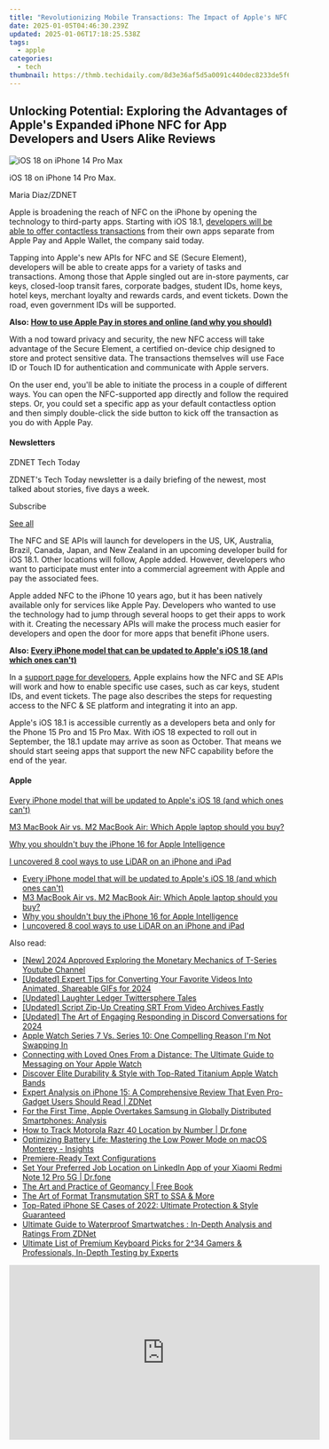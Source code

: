 ```yaml
---
title: "Revolutionizing Mobile Transactions: The Impact of Apple's NFC Expansion in iPhones on App Developers and Consumers | Explored by ZDNet"
date: 2025-01-05T04:46:30.239Z
updated: 2025-01-06T17:18:25.538Z
tags:
  - apple
categories:
  - tech
thumbnail: https://thmb.techidaily.com/8d3e36af5d5a0091c440dec8233de5f6c2799ee80a3e4e061f918707ae8b7038.jpg
---
```


## Unlocking Potential: Exploring the Advantages of Apple's Expanded iPhone NFC for App Developers and Users Alike  Reviews

![iOS 18 on iPhone 14 Pro Max](https://www.zdnet.com/a/img/resize/fc53db38f38d082b527ee96e937caa3e414c1ff0/2024/07/29/96691891-c2e9-417e-916a-a64a0664b693/ios18.jpg?auto=webp&width=1280)

iOS 18 on iPhone 14 Pro Max.

Maria Diaz/ZDNET

Apple is broadening the reach of NFC on the iPhone by opening the technology to third-party apps. Starting with iOS 18.1, [developers will be able to offer contactless transactions](https://www.apple.com/newsroom/2024/08/developers-can-soon-offer-in-app-nfc-transactions-using-the-secure-element/?1723649422) from their own apps separate from Apple Pay and Apple Wallet, the company said today.

Tapping into Apple's new APIs for NFC and SE (Secure Element), developers will be able to create apps for a variety of tasks and transactions. Among those that Apple singled out are in-store payments, car keys, closed-loop transit fares, corporate badges, student IDs, home keys, hotel keys, merchant loyalty and rewards cards, and event tickets. Down the road, even government IDs will be supported.

**Also: [How to use Apple Pay in stores and online (and why you should)](https://www.zdnet.com/article/how-to-use-apple-pay-in-stores-and-online-and-why-you-should/)**

With a nod toward privacy and security, the new NFC access will take advantage of the Secure Element, a certified on-device chip designed to store and protect sensitive data. The transactions themselves will use Face ID or Touch ID for authentication and communicate with Apple servers.

On the user end, you'll be able to initiate the process in a couple of different ways. You can open the NFC-supported app directly and follow the required steps. Or, you could set a specific app as your default contactless option and then simply double-click the side button to kick off the transaction as you do with Apple Pay.

#### Newsletters

ZDNET Tech Today

ZDNET's Tech Today newsletter is a daily briefing of the newest, most talked about stories, five days a week.

 Subscribe

[See all](https://www.zdnet.com/newsletters/)

The NFC and SE APIs will launch for developers in the US, UK, Australia, Brazil, Canada, Japan, and New Zealand in an upcoming developer build for iOS 18.1\. Other locations will follow, Apple added. However, developers who want to participate must enter into a commercial agreement with Apple and pay the associated fees.

Apple added NFC to the iPhone 10 years ago, but it has been natively available only for services like Apple Pay. Developers who wanted to use the technology had to jump through several hoops to get their apps to work with it. Creating the necessary APIs will make the process much easier for developers and open the door for more apps that benefit iPhone users.

**Also: [Every iPhone model that can be updated to Apple's iOS 18 (and which ones can't)](https://www.zdnet.com/article/every-iphone-model-that-can-be-updated-to-apples-new-ios-18-public-beta-and-which-ones-cant/)**

In a [support page for developers](https://developer.apple.com/support/nfc-se-platform/), Apple explains how the NFC and SE APIs will work and how to enable specific use cases, such as car keys, student IDs, and event tickets. The page also describes the steps for requesting access to the NFC & SE platform and integrating it into an app.

Apple's iOS 18.1 is accessible currently as a developers beta and only for the Phone 15 Pro and 15 Pro Max. With iOS 18 expected to roll out in September, the 18.1 update may arrive as soon as October. That means we should start seeing apps that support the new NFC capability before the end of the year.

#### Apple

[Every iPhone model that will be updated to Apple's iOS 18 (and which ones can't)](https://www.zdnet.com/article/every-iphone-model-compatible-with-apples-ios-18-and-which-ones-arent/ "Every iPhone model that will be updated to Apple's iOS 18 (and which ones can't)")

[M3 MacBook Air vs. M2 MacBook Air: Which Apple laptop should you buy?](https://www.zdnet.com/article/m3-macbook-air-vs-m2-macbook-air/ "M3 MacBook Air vs. M2 MacBook Air: Which Apple laptop should you buy?")

[Why you shouldn't buy the iPhone 16 for Apple Intelligence](https://www.zdnet.com/article/why-you-shouldnt-buy-the-iphone-16-for-apple-intelligence/ "Why you shouldn't buy the iPhone 16 for Apple Intelligence")

[I uncovered 8 cool ways to use LiDAR on an iPhone and iPad](https://www.zdnet.com/article/i-uncovered-8-cool-ways-to-use-lidar-on-an-iphone-and-ipad/ "I uncovered 8 cool ways to use LiDAR on an iPhone and iPad")

* [Every iPhone model that will be updated to Apple's iOS 18 (and which ones can't)](https://www.zdnet.com/article/every-iphone-model-compatible-with-apples-ios-18-and-which-ones-arent/ "Every iPhone model that will be updated to Apple's iOS 18 (and which ones can't)")
* [M3 MacBook Air vs. M2 MacBook Air: Which Apple laptop should you buy?](https://www.zdnet.com/article/m3-macbook-air-vs-m2-macbook-air/ "M3 MacBook Air vs. M2 MacBook Air: Which Apple laptop should you buy?")
* [Why you shouldn't buy the iPhone 16 for Apple Intelligence](https://www.zdnet.com/article/why-you-shouldnt-buy-the-iphone-16-for-apple-intelligence/ "Why you shouldn't buy the iPhone 16 for Apple Intelligence")
* [I uncovered 8 cool ways to use LiDAR on an iPhone and iPad](https://www.zdnet.com/article/i-uncovered-8-cool-ways-to-use-lidar-on-an-iphone-and-ipad/ "I uncovered 8 cool ways to use LiDAR on an iPhone and iPad")

<ins class="adsbygoogle"
     style="display:block"
     data-ad-format="autorelaxed"
     data-ad-client="ca-pub-7571918770474297"
     data-ad-slot="1223367746"></ins>

<ins class="adsbygoogle"
     style="display:block"
     data-ad-client="ca-pub-7571918770474297"
     data-ad-slot="8358498916"
     data-ad-format="auto"
     data-full-width-responsive="true"></ins>

<span class="atpl-alsoreadstyle">Also read:</span>
<div><ul>
<li><a href="https://youtube-data.techidaily.com/024-approved-exploring-the-monetary-mechanics-of-t-series-youtube-channel/"><u>[New] 2024 Approved Exploring the Monetary Mechanics of T-Series Youtube Channel</u></a></li>
<li><a href="https://youtube-tips.techidaily.com/ed-expert-tips-for-converting-your-favorite-videos-into-animated-shareable-gifs-for-2024/"><u>[Updated] Expert Tips for Converting Your Favorite Videos Into Animated, Shareable GIFs for 2024</u></a></li>
<li><a href="https://twitter-videos.techidaily.com/updated-laughter-ledger-twittersphere-tales/"><u>[Updated] Laughter Ledger Twittersphere Tales</u></a></li>
<li><a href="https://article-helps.techidaily.com/updated-script-zip-up-creating-srt-from-video-archives-fastly/"><u>[Updated] Script Zip-Up Creating SRT From Video Archives Fastly</u></a></li>
<li><a href="https://discord-videos.techidaily.com/updated-the-art-of-engaging-responding-in-discord-conversations-for-2024/"><u>[Updated] The Art of Engaging Responding in Discord Conversations for 2024</u></a></li>
<li><a href="https://tech-haven.techidaily.com/apple-watch-series-7-vs-series-10-one-compelling-reason-im-not-swapping-in/"><u>Apple Watch Series 7 Vs. Series 10: One Compelling Reason I'm Not Swapping In</u></a></li>
<li><a href="https://tech-haven.techidaily.com/connecting-with-loved-ones-from-a-distance-the-ultimate-guide-to-messaging-on-your-apple-watch/"><u>Connecting with Loved Ones From a Distance: The Ultimate Guide to Messaging on Your Apple Watch</u></a></li>
<li><a href="https://tech-haven.techidaily.com/discover-elite-durability-and-style-with-top-rated-titanium-apple-watch-bands/"><u>Discover Elite Durability & Style with Top-Rated Titanium Apple Watch Bands</u></a></li>
<li><a href="https://tech-haven.techidaily.com/expert-analysis-on-iphone-15-a-comprehensive-review-that-even-pro-gadget-users-should-read-zdnet/"><u>Expert Analysis on iPhone 15: A Comprehensive Review That Even Pro-Gadget Users Should Read | ZDNet</u></a></li>
<li><a href="https://tech-haven.techidaily.com/for-the-first-time-apple-overtakes-samsung-in-globally-distributed-smartphones-analysis/"><u>For the First Time, Apple Overtakes Samsung in Globally Distributed Smartphones: Analysis</u></a></li>
<li><a href="https://android-location-track.techidaily.com/how-to-track-motorola-razr-40-location-by-number-drfone-by-drfone-virtual-android/"><u>How to Track Motorola Razr 40 Location by Number | Dr.fone</u></a></li>
<li><a href="https://tech-haven.techidaily.com/optimizing-battery-life-mastering-the-low-power-mode-on-macos-monterey-insights/"><u>Optimizing Battery Life: Mastering the Low Power Mode on macOS Monterey - Insights</u></a></li>
<li><a href="https://fox-hovers.techidaily.com/premiere-ready-text-configurations/"><u>Premiere-Ready Text Configurations</u></a></li>
<li><a href="https://fix-guide.techidaily.com/set-your-preferred-job-location-on-linkedin-app-of-your-xiaomi-redmi-note-12-pro-5g-drfone-by-drfone-virtual-android/"><u>Set Your Preferred Job Location on LinkedIn App of your Xiaomi Redmi Note 12 Pro 5G | Dr.fone</u></a></li>
<li><a href="https://novels-ebooks.techidaily.com/1125539-9781609250706-the-art-and-practice-of-geomancy/"><u>The Art and Practice of Geomancy | Free Book</u></a></li>
<li><a href="https://vp-tips.techidaily.com/the-art-of-format-transmutation-srt-to-ssa-and-more/"><u>The Art of Format Transmutation SRT to SSA & More</u></a></li>
<li><a href="https://tech-haven.techidaily.com/top-rated-iphone-se-cases-of-2022-ultimate-protection-and-style-guaranteed/"><u>Top-Rated iPhone SE Cases of 2022: Ultimate Protection & Style Guaranteed</u></a></li>
<li><a href="https://tech-haven.techidaily.com/ultimate-guide-to-waterproof-smartwatches-in-depth-analysis-and-ratings-from-zdnet/"><u>Ultimate Guide to Waterproof Smartwatches : In-Depth Analysis and Ratings From ZDNet</u></a></li>
<li><a href="https://tech-haven.techidaily.com/ultimate-list-of-premium-keyboard-picks-for-234-gamers-and-professionals-in-depth-testing-by-experts/"><u>Ultimate List of Premium Keyboard Picks for 2^34 Gamers & Professionals, In-Depth Testing by Experts</u></a></li>
</ul></div>

<!-- affiliate ads begin -->
<iframe width="560" height="315" src="https://www.youtube.com/embed/S0b9szh8vEk?si=NlGzpJ6MN_SJNk5A" title="YouTube video player" frameborder="0" allow="accelerometer; autoplay; clipboard-write; encrypted-media; gyroscope; picture-in-picture; web-share" referrerpolicy="strict-origin-when-cross-origin" allowfullscreen></iframe>
<!-- affiliate ads end -->

